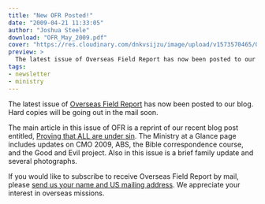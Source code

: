 ```yaml
---
title: "New OFR Posted!"
date: "2009-04-21 11:33:05"
author: "Joshua Steele"
download: "OFR_May_2009.pdf"
cover: "https://res.cloudinary.com/dnkvsijzu/image/upload/v1573570465/OFReport/2009-04-21-new-ofr-posted/all-under-sin-web-12-6_wgwuaj.jpg"
preview: >
  The latest issue of Overseas Field Report has now been posted to our blog. Hard copies will be going out in the mail soon.
tags:
- newsletter
- ministry
---
```


The latest issue of <a href="http://www.ofreport.com/archives/">Overseas Field Report</a> has now been posted to our blog. Hard copies will be going out in the mail soon.

The main article in this issue of OFR is a reprint of our recent blog post entitled, <a href="http://www.ofreport.com/2009/04/proving-that-all-are-under-sin/">Proving that ALL are under sin</a>. The Ministry at a Glance page includes updates on CMO 2009, ABS, the Bible correspondence course, and the Good and Evil project. Also in this issue is a brief family update and several photographs.

If you would like to subscribe to receive Overseas Field Report by mail, please <a href="http://www.ofreport.com/contact/">send us your name and US mailing address</a>. We appreciate your interest in overseas missions.

